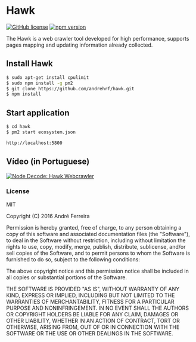 # Hawk

[![GitHub license](https://img.shields.io/badge/license-MIT-blue.svg)](https://raw.githubusercontent.com/andrehrf/hawk/master/LICENSE)
[![npm version](https://badge.fury.io/js/hawk-webcrawler.svg)](https://badge.fury.io/js/hawk-webcrawler)

The Hawk is a web crawler tool developed for high performance, supports pages mapping and updating information already collected.

## Install Hawk

```bash
$ sudo apt-get install cpulimit
$ sudo npm install -g pm2
$ git clone https://github.com/andrehrf/hawk.git
$ npm install
```

## Start application

```bash
$ cd hawk
$ pm2 start ecosystem.json
```

```bash
http://localhost:5800
```

## Vídeo (in Portuguese)
[![Node Decode: Hawk Webcrawler](http://img.youtube.com/vi/FNQ59Z6222w/0.jpg)](https://www.youtube.com/watch?v=FNQ59Z6222w)

### License

  MIT
  
  Copyright (C) 2016 André Ferreira

  Permission is hereby granted, free of charge, to any person obtaining a copy of this software and associated documentation files (the "Software"), to deal in the Software without restriction, including without limitation the rights to use, copy, modify, merge, publish, distribute, sublicense, and/or sell copies of the Software, and to permit persons to whom the Software is furnished to do so, subject to the following conditions:

  The above copyright notice and this permission notice shall be included in all copies or substantial portions of the Software.

  THE SOFTWARE IS PROVIDED "AS IS", WITHOUT WARRANTY OF ANY KIND, EXPRESS OR IMPLIED, INCLUDING BUT NOT LIMITED TO THE WARRANTIES OF MERCHANTABILITY, FITNESS FOR A PARTICULAR PURPOSE AND NONINFRINGEMENT. IN NO EVENT SHALL THE AUTHORS OR COPYRIGHT HOLDERS BE LIABLE FOR ANY CLAIM, DAMAGES OR OTHER LIABILITY, WHETHER IN AN ACTION OF CONTRACT, TORT OR OTHERWISE, ARISING FROM, OUT OF OR IN CONNECTION WITH THE SOFTWARE OR THE USE OR OTHER DEALINGS IN THE SOFTWARE.